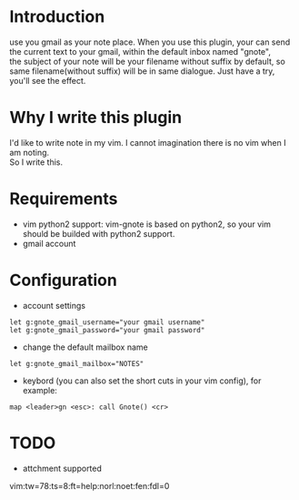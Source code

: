 Introduction
==============
use you gmail as your note place.
When you use this plugin, your can send the current text to your gmail, within the default inbox named "gnote",  
the subject of your note will be your filename without suffix by default, so same filename(without suffix) will be in same dialogue. Just have a try, you'll see the effect.

Why I write this plugin
=======================
I'd like to write note in my vim. I cannot imagination there is no vim when I am noting.  
So I write this.
  
Requirements
===============
* vim python2 support: vim-gnote is based on python2, so your vim should be builded with python2 support.  
* gmail account
  
Configuration
===============
* account settings
```
let g:gnote_gmail_username="your gmail username"
let g:gnote_gmail_password="your gmail password"
```
  
* change the default mailbox name
```
let g:gnote_gmail_mailbox="NOTES"
```
  
* keybord (you can also set the short cuts in your vim config), for example:
```
map <leader>gn <esc>: call Gnote() <cr>
```

TODO
=======
* attchment supported

vim:tw=78:ts=8:ft=help:norl:noet:fen:fdl=0

